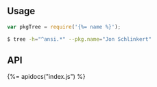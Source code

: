## Usage

```js
var pkgTree = require('{%= name %}');
```

```sh
$ tree -h="^ansi.*" --pkg.name="Jon Schlinkert"
```

## API
{%= apidocs("index.js") %}
